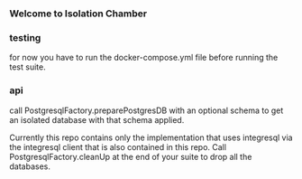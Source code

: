### Welcome to Isolation Chamber

### testing
for now you have to run the docker-compose.yml file before running the
test suite.

### api
call PostgresqlFactory.preparePostgresDB with an optional schema to get an isolated database with that schema applied.

Currently this repo contains only the implementation that uses integresql via the integresql client that is also contained in this repo. 
Call PostgresqlFactory.cleanUp at the end of your suite to drop all the databases. 
